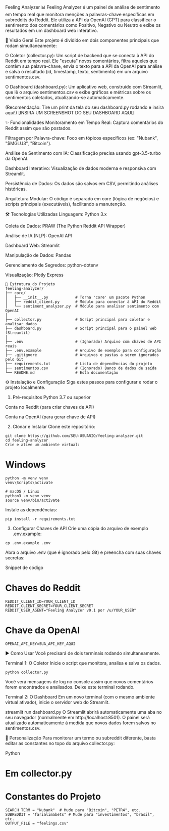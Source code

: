 Feeling Analyzer 📊
Feeling Analyzer é um painel de análise de sentimento em tempo real que monitora menções a palavras-chave específicas em subreddits do Reddit. Ele utiliza a API da OpenAI (GPT) para classificar o sentimento dos comentários como Positivo, Negativo ou Neutro e exibe os resultados em um dashboard web interativo.

🚀 Visão Geral
Este projeto é dividido em dois componentes principais que rodam simultaneamente:

O Coletor (collector.py): Um script de backend que se conecta à API do Reddit em tempo real. Ele "escuta" novos comentários, filtra aqueles que contêm sua palavra-chave, envia o texto para a API da OpenAI para análise e salva o resultado (id, timestamp, texto, sentimento) em um arquivo sentimentos.csv.

O Dashboard (dashboard.py): Um aplicativo web, construído com Streamlit, que lê o arquivo sentimentos.csv e exibe gráficos e métricas sobre os sentimentos coletados, atualizando-se automaticamente.

(Recomendação: Tire um print da tela do seu dashboard.py rodando e insira aqui!) [INSIRA UM SCREENSHOT DO SEU DASHBOARD AQUI]

✨ Funcionalidades
Monitoramento em Tempo Real: Captura comentários do Reddit assim que são postados.

Filtragem por Palavra-chave: Foco em tópicos específicos (ex: "Nubank", "$MGLU3", "Bitcoin").

Análise de Sentimento com IA: Classificação precisa usando gpt-3.5-turbo da OpenAI.

Dashboard Interativo: Visualização de dados moderna e responsiva com Streamlit.

Persistência de Dados: Os dados são salvos em CSV, permitindo análises históricas.

Arquitetura Modular: O código é separado em core (lógica de negócios) e scripts principais (executáveis), facilitando a manutenção.

🛠️ Tecnologias Utilizadas
Linguagem: Python 3.x

Coleta de Dados: PRAW (The Python Reddit API Wrapper)

Análise de IA (NLP): OpenAI API

Dashboard Web: Streamlit

Manipulação de Dados: Pandas

Gerenciamento de Segredos: python-dotenv

Visualização: Plotly Express
```
📂 Estrutura do Projeto
feeling-analyzer/
├── core/
│   ├── __init__.py            # Torna 'core' um pacote Python
│   ├── reddit_client.py       # Módulo para conectar à API do Reddit
│   └── sentiment_analyzer.py  # Módulo para analisar sentimento com OpenAI
│
├── collector.py               # Script principal para coletar e analisar dados
├── dashboard.py               # Script principal para o painel web (Streamlit)
│
├── .env                       # (Ignorado) Arquivo com chaves de API reais
├── .env.example               # Arquivo de exemplo para configuração
├── .gitignore                 # Arquivos e pastas a serem ignorados pelo Git
├── requirements.txt           # Lista de dependências do projeto
├── sentimentos.csv            # (Ignorado) Banco de dados de saída
└── README.md                  # Esta documentação
````
⚙️ Instalação e Configuração
Siga estes passos para configurar e rodar o projeto localmente.

1. Pré-requisitos
Python 3.7 ou superior

Conta no Reddit (para criar chaves de API)

Conta na OpenAI (para gerar chave de API)

2. Clonar e Instalar
Clone este repositório:
```
git clone https://github.com/SEU-USUARIO/feeling-analyzer.git
cd feeling-analyzer
Crie e ative um ambiente virtual:
```

# Windows
```
python -m venv venv
venv\Scripts\activate

# macOS / Linux
python3 -m venv venv
source venv/bin/activate
```
Instale as dependências:
```
pip install -r requirements.txt
```
3. Configurar Chaves de API
Crie uma cópia do arquivo de exemplo .env.example:
```
cp .env.example .env
```
Abra o arquivo .env (que é ignorado pelo Git) e preencha com suas chaves secretas:

Snippet de código

# Chaves do Reddit
```
REDDIT_CLIENT_ID=YOUR_CLIENT_ID
REDDIT_CLIENT_SECRET=YOUR_CLIENT_SECRET
REDDIT_USER_AGENT="Feeling Analyzer v0.1 por /u/YOUR_USER"
```

# Chave da OpenAI
```
OPENAI_API_KEY=SUA_API_KEY_AQUI
```
▶️ Como Usar
Você precisará de dois terminais rodando simultaneamente.

Terminal 1: O Coletor
Inicie o script que monitora, analisa e salva os dados.

```
python collector.py
```
Você verá mensagens de log no console assim que novos comentários forem encontrados e analisados. Deixe este terminal rodando.

Terminal 2: O Dashboard
Em um novo terminal (com o mesmo ambiente virtual ativado), inicie o servidor web do Streamlit.

streamlit run dashboard.py
O Streamlit abrirá automaticamente uma aba no seu navegador (normalmente em http://localhost:8501). O painel será atualizado automaticamente à medida que novos dados forem salvos no sentimentos.csv.

🔧 Personalização
Para monitorar um termo ou subreddit diferente, basta editar as constantes no topo do arquivo collector.py:

Python
# Em collector.py
# Constantes do Projeto
```
SEARCH_TERM = "Nubank"  # Mude para "Bitcoin", "PETR4", etc.
SUBREDDIT = "farialimabets" # Mude para "investimentos", "brasil", etc.
OUTPUT_FILE = "feelings.csv"
```


